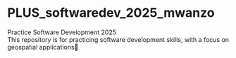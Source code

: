 # PLUS_softwaredev_2025_mwanzo
Practice Software Development 2025  
This repository is for practicing software development skills, with a focus on geospatial applications🤔
